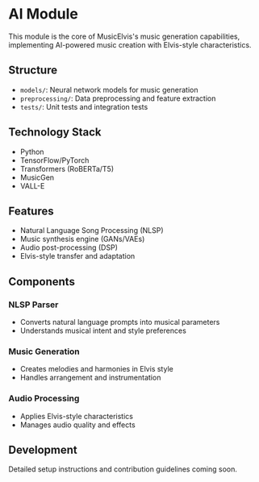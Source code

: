 # AI Module

This module is the core of MusicElvis's music generation capabilities, implementing AI-powered music creation with Elvis-style characteristics.

## Structure

- `models/`: Neural network models for music generation
- `preprocessing/`: Data preprocessing and feature extraction
- `tests/`: Unit tests and integration tests

## Technology Stack

- Python
- TensorFlow/PyTorch
- Transformers (RoBERTa/T5)
- MusicGen
- VALL-E

## Features

- Natural Language Song Processing (NLSP)
- Music synthesis engine (GANs/VAEs)
- Audio post-processing (DSP)
- Elvis-style transfer and adaptation

## Components

### NLSP Parser
- Converts natural language prompts into musical parameters
- Understands musical intent and style preferences

### Music Generation
- Creates melodies and harmonies in Elvis style
- Handles arrangement and instrumentation

### Audio Processing
- Applies Elvis-style characteristics
- Manages audio quality and effects

## Development

Detailed setup instructions and contribution guidelines coming soon.